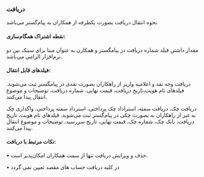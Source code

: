 ### دریافت

نحوه انتقال دریافت بصورت یکطرفه از همکاران به پیام‌گستر می‌باشد.

#### نقطه اشتراک همگام‌سازی:

مقدار داشتن فیلد شماره ‌دریافت در پیامگستر و همکارن به عنوان مبنا برای سینک بین دو نرم‌افزار الزامی می‌باشد.

#### فیلدهای قابل انتقال: 

دریافت وجه نقد و اعلامیه واریز از راهکاران بصورت نقدی در پیامگستر ثبت می‌شوند. فیلدهای نام هویت،تاریخ دریافت، قیمت نهایی، شماره دریافت، توضیحات و موضوع انتقال پیدا می‌کنند.

دریافت چک، دریافت سفته، استراداد چک پرداختی، استرداد سفته پرداختی، واگذاری چک به غیر از راهکاران به بصورت چکی در پیام‌گستر ثبت می‌شوند. فیلدهای نام هویت، تاریخ دریافت، بانک چک، شماره چک، قیمت نهایی، تاریخ سررسید، توضیحات و موضوع انتقال پیدا می‌کنند.

#### نکات مرتبط با دربافت:

•	حذف و ویرایش دریافت تنها از سمت همکاران امکان‌پذیر است.

•	در کلیه دریافت حساب های مقصد تعیین نمی گردد
